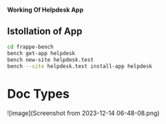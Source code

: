 ####  Working Of Helpdesk App
 ## Istollation of App
```sh
cd frappe-bench
bench get-app helpdesk
bench new-site helpdesk.test
bench --site helpdesk.test install-app helpdesk

```
# Doc Types

![image](Screenshot from 2023-12-14 06-48-08.png)
